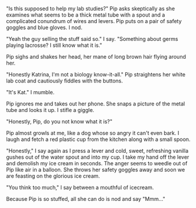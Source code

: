 "Is this supposed to help my lab studies?" Pip asks skeptically as she examines what seems to be a thick metal tube with a spout and a complicated conundrum of wires and levers. Pip puts on a pair of safety goggles and blue gloves. I nod.

"Yeah the guy selling the stuff said so." I say. "Something about germs playing lacrosse? I still know what it is."

Pip sighs and shakes her head, her mane of long brown hair flying around her.

"Honestly Katrina, I'm not a biology know-it-all." Pip straightens her white lab coat and cautiously fiddles with the buttons.

"It's Kat." I mumble.

Pip ignores me and takes out her phone. She snaps a picture of the metal tube and looks it up. I stifle a giggle.

"Honestly, Pip, do you not know what it is?"

Pip almost growls at me, like a dog whose so angry it can't even bark. I laugh and fetch a red plastic cup from the kitchen along with a small spoon.

"Honestly," I say again as I press a lever and cold, sweet, refreshing vanilla gushes out of the water spout and into my cup. I take my hand off the lever and demolish my ice cream in seconds. The anger seems to weedle out of Pip like air in a balloon. She throws her safety goggles away and soon we are feasting on the glorious ice cream.

"You think too much," I say between a mouthful of icecream.

Because Pip is so stuffed, all she can do is nod and say "Mmm..."
